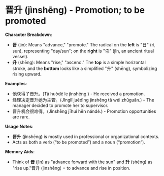 # **晋升 (jìnshēng) - Promotion; to be promoted**

**Character Breakdown**:  
- **晋** (jìn): Means "advance," "promote." The radical on the **left** is "日" (rì, sun), representing "day/sun"; on the **right** is "卺" (jǐn, an ancient ritual vessel).  
- **升** (shēng): Means "rise," "ascend." The **top** is a simple horizontal stroke, and the **bottom** looks like a simplified "升" (shēng), symbolizing rising upward.

**Examples**:  
- 他获得了晋升。(Tā huòdé le jìnshēng.) - He received a promotion.  
- 经理决定晋升她为主管。(Jīnglǐ juédìng jìnshēng tā wéi zhǔguǎn.) - The manager decided to promote her to supervisor.  
- 晋升机会很难得。(Jìnshēng jīhuì hěn nándé.) - Promotion opportunities are rare.

**Usage Notes**:  
- **晋升** (jìnshēng) is mostly used in professional or organizational contexts.  
- Acts as both a verb (“to be promoted”) and a noun (“promotion”).

**Memory Aids**:  
- Think of **晋** (jìn) as "advance forward with the sun" and **升** (shēng) as "rise up."晋升 (jìnshēng) = to advance and rise in position.
